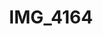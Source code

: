 ---
pid: '123'
layout: photos
title: IMG_4164
filename: IMG_4255.jpg
caption: 
previous_pid: '122'
next_pid: '124'
permalink: "/photos/123.html"
---